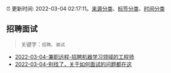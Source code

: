 :alarm_clock: 更新时间: 2022-03-04 02:17:11。[来源分类](../README.md)、[标签分类](../TAGS.md)、[时间分类](../TIMELINE.md)

## 招聘面试


> 关键字：`招聘`、`面试`



- [2022-03-04-兼职远程-招聘机器学习领域的工程师](https://www.v2ex.com/t/837859) 
- [2022-03-04-别找了，关于如何面试的问题都在这](https://toutiao.io/k/k9rxkb7) 
